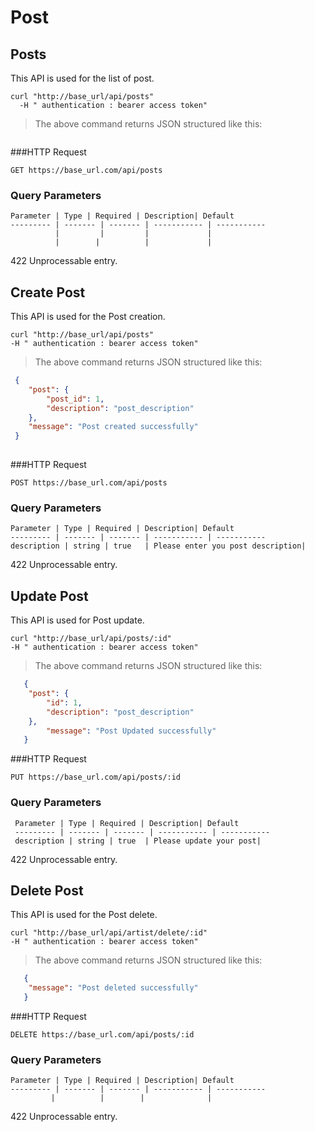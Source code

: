# Post

## Posts

This API is used for the list of post.

```shell
curl "http://base_url/api/posts" 
  -H " authentication : bearer access token"
```

> The above command returns JSON structured like this:

```json
 ```

###HTTP Request

`GET https://base_url.com/api/posts`

### Query Parameters

    Parameter | Type | Required | Description| Default
    --------- | ------- | ------- | ----------- | -----------
              |         |         |             |
              |        |          |             |

<aside class="warning"> 422 Unprocessable entry.</aside>


## Create Post

This API is used for the Post creation.

```shell
curl "http://base_url/api/posts" 
-H " authentication : bearer access token"
```

> The above command returns JSON structured like this:

```json
 {
 	"post": {
 		"post_id": 1,
 		"description": "post_description"
 	},
 	"message": "Post created successfully"
 }
   
   ```

###HTTP Request

`POST https://base_url.com/api/posts`

### Query Parameters

    Parameter | Type | Required | Description| Default
    --------- | ------- | ------- | ----------- | -----------
    description | string | true   | Please enter you post description| 

 <aside class="warning"> 422 Unprocessable entry.</aside>


## Update Post

This API is used for Post update.

```shell
curl "http://base_url/api/posts/:id" 
-H " authentication : bearer access token"
```

> The above command returns JSON structured like this:

```json
   {
   	"post": {
   		"id": 1,
   		"description": "post_description"
   	},
   	 	"message": "Post Updated successfully"
   }
```


###HTTP Request

`PUT https://base_url.com/api/posts/:id`


### Query Parameters

     Parameter | Type | Required | Description| Default
     --------- | ------- | ------- | ----------- | -----------
     description | string | true  | Please update your post| 

 <aside class="warning"> 422 Unprocessable entry.</aside>


## Delete Post

This API is used for the Post delete.

```shell
curl "http://base_url/api/artist/delete/:id" 
-H " authentication : bearer access token"
```

> The above command returns JSON structured like this:

```json
   {
   	"message": "Post deleted successfully"
   }
```

###HTTP Request

`DELETE https://base_url.com/api/posts/:id`

### Query Parameters

    Parameter | Type | Required | Description| Default
    --------- | ------- | ------- | ----------- | -----------
             |          |        |              |
  

 <aside class="warning"> 422 Unprocessable entry.</aside>
